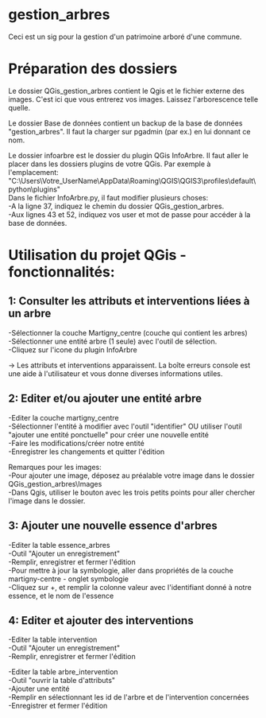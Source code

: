 # gestion_arbres
Ceci est un sig pour la gestion d'un patrimoine arboré d'une commune.

# Préparation des dossiers
Le dossier QGis_gestion_arbres contient le Qgis et le fichier externe des images.
C'est ici que vous entrerez vos images. Laissez l'arborescence telle quelle.

Le dossier Base de données contient un backup de la base de données "gestion_arbres". 
Il faut la charger sur pgadmin (par ex.) en lui donnant ce nom.

Le dossier infoarbre est le dossier du plugin QGis InfoArbre. Il faut aller le placer dans les dossiers plugins de votre QGis.
Par exemple à l'emplacement: "C:\Users\Votre_UserName\AppData\Roaming\QGIS\QGIS3\profiles\default\python\plugins"
<br>Dans le fichier InfoArbre.py, il faut modifier plusieurs choses: 
<br>-A la ligne 37, indiquez le chemin du dossier QGis_gestion_arbres.
<br>-Aux lignes 43 et 52, indiquez vos user et mot de passe pour accéder à la base de données. 

# Utilisation du projet QGis - fonctionnalités:

## 1: Consulter les attributs et interventions liées à un arbre
-Sélectionner la couche Martigny_centre (couche qui contient les arbres)
<br>-Sélectionner une entité arbre (1 seule) avec l'outil de sélection.
<br>-Cliquez sur l'icone du plugin InfoArbre

-> Les attributs et interventions apparaissent. 
La boîte erreurs console est une aide à l'utilisateur et vous donne diverses informations utiles.

## 2: Editer et/ou ajouter une entité arbre
-Editer la couche martigny_centre
<br>-Sélectionner l'entité à modifier avec l'outil "identifier" OU utiliser l'outil "ajouter une entité ponctuelle" pour créer une nouvelle entité
<br>-Faire les modifications/créer notre entité
<br>-Enregistrer les changements et quitter l'édition

Remarques pour les images: 
<br>-Pour ajouter une image, déposez au préalable votre image dans le dossier QGis_gestion_arbres\Images
<br>-Dans Qgis, utiliser le bouton avec les trois petits points pour aller chercher l'image dans le dossier.

## 3: Ajouter une nouvelle essence d'arbres
-Editer la table essence_arbres
<br>-Outil "Ajouter un enregistrement"
<br>-Remplir, enregistrer et fermer l'édition
<br>-Pour mettre à jour la symbologie, aller dans propriétés de la couche martigny-centre - onglet symbologie
<br>-Cliquez sur +, et remplir la colonne valeur avec l'identifiant donné à notre essence, et le nom de l'essence

## 4: Editer et ajouter des interventions
-Editer la table intervention
<br>-Outil "Ajouter un enregistrement"
<br>-Remplir, enregistrer et fermer l'édition

-Editer la table arbre_intervention
<br>-Outil "ouvrir la table d'attributs"
<br>-Ajouter une entité
<br>-Remplir en sélectionnant les id de l'arbre et de l'intervention concernées
<br>-Enregistrer et fermer l'édition


